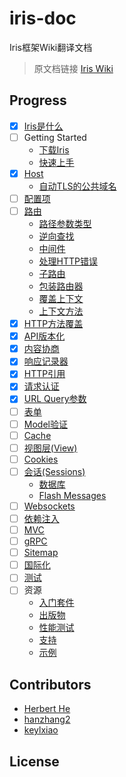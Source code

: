# iris-doc

Iris框架Wiki翻译文档

> 原文档链接 [Iris Wiki](https://github.com/kataras/iris/wiki)

## Progress

- [x] [Iris是什么](/WhatIsIris.md)
- [ ] Getting Started
  - [下载Iris](/GettingStarted/InstallingIris.md)
  - [快速上手](/GettingStarted/QuickStart.md)
- [x] [Host](/Host/README.md)
  - [自动TLS的公共域名](/Host/AutomaticPublicDomainWithTLS.md)
- [ ] [配置项](/Configuration.md)
- [ ] [路由](/Routing/README.md)
  - [路径参数类型](/Routing/PathParamterTypes.md)
  - [逆向查找](/Routing/ReverseLookups.md)
  - [中间件](/Routing/Middleware.md)
  - [处理HTTP错误](/Routing/HandleHTTPErrors.md)
  - [子路由](/Routing/Subdomains.md)
  - [包装路由器](/Routing/WrapTheRouter.md)
  - [覆盖上下文](/Routing/OverrideContext.md)
  - [上下文方法](/Routing/ContextMethods.md)
- [x] [HTTP方法覆盖](/HTTPMethodOverride.md)
- [x] [API版本化](/APIVersioning.md)
- [x] [内容协商](/ContentNegotiation.md)
- [x] [响应记录器](/ResponseRecorder.md)
- [x] [HTTP引用](/HTTPReferrer.md)
- [x] [请求认证](/RequestAuthentication.md)
- [x] [URL Query参数](/URLQueryParameters.md)
- [ ] [表单](/Forms.md)
- [ ] [Model验证](/ModelValidation.md)
- [ ] [Cache](/Cache.md)
- [ ] [视图层(View)](/View.md)
- [ ] [Cookies](/Cookies.md)
- [ ] [会话(Sessions)](/Sessions/README.md)
  - [数据库](/Sessions/Database.md)
  - [Flash Messages](/Sessions/Messages.md)
- [ ] [Websockets](/Websockets.md)
- [ ] [依赖注入](/DependencyInjection.md)
- [ ] [MVC](/MVC.md)
- [ ] [gRPC](/gRCP.md)
- [ ] [Sitemap](/Sitemap.md)
- [ ] [国际化](/Localization.md)
- [ ] [测试](/Testing.md)
- [ ] 资源
  - [入门套件](/StarterKit.md)
  - [出版物](/Publications.md)
  - [性能测试](/Benchmarks.md)
  - [支持](/Support.md)
  - [示例](/Examples.md)

## Contributors

- [Herbert He](https://github.com/HerbertHe)
- [hanzhang2](https://github.com/hanzhang2)
- [keylxiao](https://github.com/keylxiao)

## License
